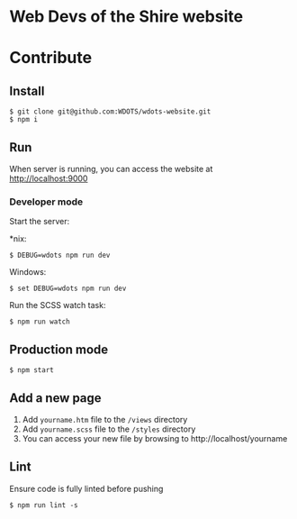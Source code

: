 # Web Devs of the Shire website

# Contribute

## Install

```
$ git clone git@github.com:WDOTS/wdots-website.git
$ npm i
```

## Run 

When server is running, you can access the website at [http://localhost:9000](http://localhost:9000)

### Developer mode

Start the server:

*nix:

```
$ DEBUG=wdots npm run dev
```

Windows:

```
$ set DEBUG=wdots npm run dev
```

Run the SCSS watch task:
 
 ```
 $ npm run watch
 ```

## Production mode

```
$ npm start 
```

## Add a new page

1. Add `yourname.htm` file to the `/views` directory
2. Add `yourname.scss` file to the `/styles` directory 
3. You can access your new file by browsing to http://localhost/yourname 

## Lint

Ensure code is fully linted before pushing

```
$ npm run lint -s
```
